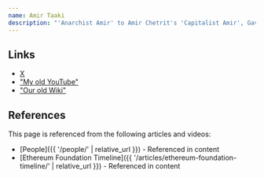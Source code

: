 ```yaml
---
name: Amir Taaki
description: "'Anarchist Amir' to Amir Chetrit's 'Capitalist Amir', Gav met Johnny through Amir Taaki."
---
```


## Links

- [X](https://twitter.com/Narodism)
- ["My old YouTube"](https://www.youtube.com/@BoxxyBrassin)
- ["Our old Wiki"](https://web.archive.org/web/20150309190939/http://wiki.unsystem.net/en/index.php/Bitlaw)

## References

This page is referenced from the following articles and videos:

- [People]({{ '/people/' | relative_url }}) - Referenced in content
- [Ethereum Foundation Timeline]({{ '/articles/ethereum-foundation-timeline/' | relative_url }}) - Referenced in content